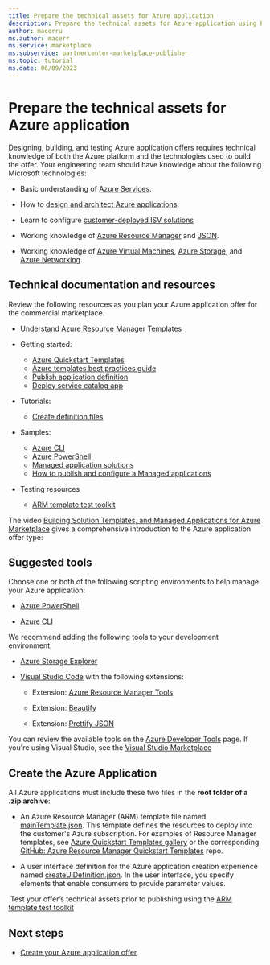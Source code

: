 ```yaml
---
title: Prepare the technical assets for Azure application
description: Prepare the technical assets for Azure application using Partner Center.
author: macerru
ms.author: macerr
ms.service: marketplace
ms.subservice: partnercenter-marketplace-publisher
ms.topic: tutorial
ms.date: 06/09/2023
---
```


# Prepare the technical assets for Azure application

Designing, building, and testing Azure application offers requires technical knowledge of both the Azure platform and the technologies used to build the offer. Your engineering team should have knowledge about the following Microsoft technologies: 

- Basic understanding of [Azure Services](https://azure.microsoft.com/services/). 

- How to [design and architect Azure applications](https://azure.microsoft.com/solutions/architecture/). 

- Learn to configure [customer-deployed ISV solutions](/azure/cloud-adoption-framework/ready/landing-zone/isv-landing-zone?tabs=mg-env-no%2Cminimal)   

- Working knowledge of [Azure Resource Manager](https://azure.microsoft.com/features/resource-manager/) and [JSON](https://www.json.org/). 

- Working knowledge of [Azure Virtual Machines](https://azure.microsoft.com/services/virtual-machines/), [Azure Storage](https://azure.microsoft.com/services/?filter=storage#storage), and [Azure Networking](https://azure.microsoft.com/services/?filter=networking#networking). 

## Technical documentation and resources 

Review the following resources as you plan your Azure application offer for the commercial marketplace. 

- [Understand Azure Resource Manager Templates](/azure/azure-resource-manager/templates/syntax) 
- Getting started: 

  - [Azure Quickstart Templates](https://azure.microsoft.com/resources/templates/) 
  - [Azure templates best practices guide](https://github.com/Azure/azure-quickstart-templates/blob/master/1-CONTRIBUTION-GUIDE/best-practices.md) 
  - [Publish application definition](/azure/azure-resource-manager/managed-applications/publish-service-catalog-app) 
  - [Deploy service catalog app](/azure/azure-resource-manager/managed-applications/deploy-service-catalog-quickstart) 
- Tutorials: 
  - [Create definition files](/azure/azure-resource-manager/managed-applications/publish-service-catalog-app) 

- Samples: 
  - [Azure CLI](/azure/azure-resource-manager/managed-applications/cli-samples)
  - [Azure PowerShell](/azure/azure-resource-manager/managed-applications/powershell-samples)
  - [Managed application solutions](/azure/azure-resource-manager/managed-applications/sample-projects) 
  - [How to publish and configure a Managed applications](https://microsoft.github.io/Mastering-the-Marketplace/ama/)  

- Testing resources 
  - [ARM template test toolkit](/azure/azure-resource-manager/templates/test-toolkit) 

The video [Building Solution Templates, and Managed Applications for Azure Marketplace](/Events/Build/2018/BRK3603) gives a comprehensive introduction to the Azure application offer type: 

## Suggested tools 

Choose one or both of the following scripting environments to help manage your Azure application: 

- [Azure PowerShell](/powershell/azure/) 

- [Azure CLI](/cli/azure) 

We recommend adding the following tools to your development environment: 

- [Azure Storage Explorer](/azure/vs-azure-tools-storage-manage-with-storage-explorer) 

- [Visual Studio Code](https://code.visualstudio.com/) with the following extensions: 

  - Extension: [Azure Resource Manager Tools](https://marketplace.visualstudio.com/items?itemName=msazurermtools.azurerm-vscode-tools) 

  - Extension: [Beautify](https://marketplace.visualstudio.com/items?itemName=HookyQR.beautify) 

  - Extension: [Prettify JSON](https://marketplace.visualstudio.com/items?itemName=mohsen1.prettify-json) 

You can review the available tools on the [Azure Developer Tools](https://azure.microsoft.com/tools/) page. If you're using Visual Studio, see the [Visual Studio Marketplace](https://marketplace.visualstudio.com/) 

## Create the Azure Application

All Azure applications must include these two files in the **root folder of a .zip archive**: 

- An Azure Resource Manager (ARM) template file named [mainTemplate.json](/azure/azure-resource-manager/managed-applications/publish-service-catalog-app?tabs=azure-powershell%22%20%5Cl%20%22create-the-arm-template). This template defines the resources to deploy into the customer's Azure subscription. For examples of Resource Manager templates, see [Azure Quickstart Templates gallery](https://azure.microsoft.com/resources/templates/) or the corresponding [GitHub: Azure Resource Manager Quickstart Templates](https://github.com/azure/azure-quickstart-templates) repo. 

- A user interface definition for the Azure application creation experience named [createUiDefinition.json](/azure/azure-resource-manager/managed-applications/create-uidefinition-overview). In the user interface, you specify elements that enable consumers to provide parameter values. 

 Test your offer’s technical assets prior to publishing using the [ARM template test toolkit](/azure/azure-resource-manager/templates/test-toolkit#validate-templates-for-azure-marketplace)  

## Next steps 

- [Create your Azure application offer](/partner-center/marketplace/azure-app-offer-setup) 


